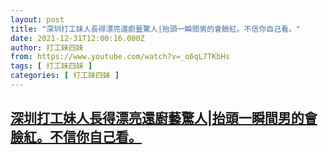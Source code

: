 ```yaml
---
layout: post
title: "深圳打工妹人長得漂亮還廚藝驚人|抬頭一瞬間男的會臉紅。不信你自己看。"
date: 2021-12-31T12:00:16.000Z
author: 打工妹四妹
from: https://www.youtube.com/watch?v=_o6qL7TKbHs
tags: [ 打工妹四妹 ]
categories: [ 打工妹四妹 ]
---
```

<!--1640952016000-->
[深圳打工妹人長得漂亮還廚藝驚人|抬頭一瞬間男的會臉紅。不信你自己看。](https://www.youtube.com/watch?v=_o6qL7TKbHs)
------

<div>

</div>

